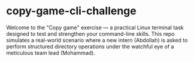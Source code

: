 # copy-game-cli-challenge
Welcome to the "Copy game" exercise — a practical Linux terminal task designed to test and strengthen your command-line skills. This repo simulates a real-world scenario where a new intern (Abdollah) is asked to perform structured directory operations under the watchful eye of a meticulous team lead (Mohammad).

